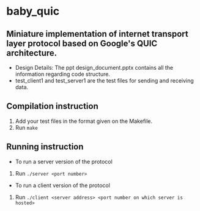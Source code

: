 # baby_quic

## Miniature implementation of internet transport layer protocol based on Google's QUIC architecture.


* Design Details: The ppt design_document.pptx contains all the information regarding code structure.
* test_client1 and test_server1 are the test files for sending and receiving data.


## Compilation instruction  

 1. Add your test files in the format given on the Makefile.  
 2. Run `make`



## Running instruction
* To run a server version of the protocol 
1. Run `./server <port number>`

* To run a client version of the protocol
1. Run `./client <server address> <port number on which server is hosted>`

